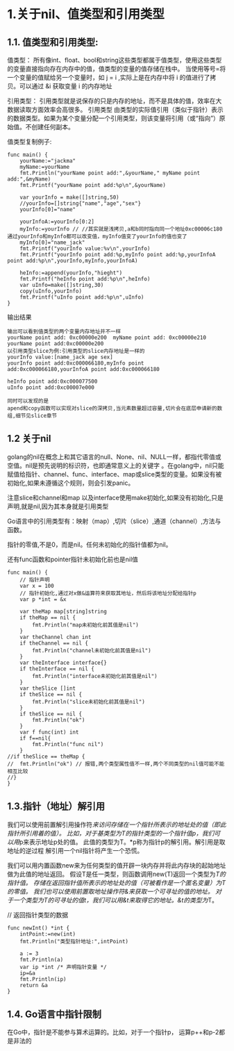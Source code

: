 
# 1.关于nil、值类型和引用类型

## 1.1. 值类型和引用类型:
值类型：
所有像int、float、bool和string这些类型都属于值类型，使用这些类型的变量直接指向存在内存中的值，值类型的变量的值存储在栈中。
当使用等号=将一个变量的值赋给另一个变量时，如 j = i ,实际上是在内存中将 i 的值进行了拷贝。可以通过 &i 获取变量 i 的内存地址

引用类型：
引用类型就是说保存的只是内存的地址，而不是具体的值，效率在大数据读取方面效率会高很多。
引用类型 由类型的实际值引用（类似于指针）表示的数据类型。如果为某个变量分配一个引用类型，则该变量将引用（或“指向”）原始值。不创建任何副本。

值类型复制例子:
```
func main() {
    yourName:="jackma"
    myName:=yourName
    fmt.Println("yourName point add:",&yourName," myName point add:",&myName)
    fmt.Printf("yourName point add:%p\n",&yourName)

    var yourInfo = make([]string,50)
    //yourInfo=[]string{"name","age","sex"}
    yourInfo[0]="name"

    yourInfoA:=yourInfo[0:2]
    myInfo:=yourInfo // //其实就是浅拷贝,a和b同时指向同一个地址0xc00006c180 通过yourInfo和myInfo都可以改变值，myInfo值变了yourInfo的值也变了
    myInfo[0]="name_jack"
    fmt.Printf("yourInfo value:%v\n",yourInfo)
    fmt.Printf("yourInfo point add:%p,myInfo point add:%p,yourInfoA point add:%p\n",yourInfo,myInfo,yourInfoA)

    heInfo:=append(yourInfo,"hieght")
    fmt.Printf("heInfo point add:%p\n",heInfo)
    var uInfo=make([]string,30)
    copy(uInfo,yourInfo)
    fmt.Printf("uInfo point add:%p\n",uInfo)
}
```
输出结果
```
输出可以看到值类型的两个变量内存地址并不一样
yourName point add: 0xc00000e200  myName point add: 0xc00000e210
yourName point add:0xc00000e200
以引用类型slice为例:引用类型的slice内存地址是一样的
yourInfo value:[name_jack age sex]
yourInfo point add:0xc000066180,myInfo point add:0xc000066180,yourInfoA point add:0xc000066180

heInfo point add:0xc000077500
uInfo point add:0xc00007e000

同时可以发现的是
apend和copy函数可以实现对slice的深拷贝,当元素数量超过容量,切片会在底层申请新的数组,细节见slice章节
```

## 1.2 关于nil
golang的nil在概念上和其它语言的null、None、nil、NULL一样，都指代零值或空值。nil是预先说明的标识符，也即通常意义上的关键字
。在golang中，nil只能赋值给指针、channel、func、interface、map或slice类型的变量。如果没有被初始化,如果未遵循这个规则，则会引发panic。

注意slice和channel和map 以及interface使用make初始化,如果没有初始化,只是声明,就是nil,因为其本身就是引用类型

Go语言中的引用类型有：映射（map）,切片（slice）,通道（channel）,方法与函数。

指针的零值,不是0，而是nil。任何未初始化的指针值都为nil。

还有func函数和pointer指针未初始化前也是nil值

```
func main() {
    // 指针声明
    var x = 100
    // 指针初始化,通过对x做&运算符来获取其地址，然后将该地址分配给指针p
    var p *int = &x

	var theMap map[string]string
    if theMap == nil {
        fmt.Println("map未初始化前其值是nil")
    }
    var theChannel chan int
    if theChannel == nil {
        fmt.Println("channel未初始化前其值是nil")
    }
    var theInterface interface{}
    if theInterface == nil {
        fmt.Println("interface未初始化前其值是nil")
    }
    var theSlice []int
    if theSlice == nil {
        fmt.Println("slice未初始化前其值是nil")
    }
    if theSlice == nil {
        fmt.Println("ok")
    }
    var f func(int) int
    if f==nil{
        fmt.Println("func nil")
    }
//if theSlice == theMap {
//	fmt.Println("ok") // 报错,两个类型属性值不一样,两个不同类型的nil值可能不能相互比较
//}
}
```

## 1.3.指针（地址）解引用
我们可以使用前置解引用操作符*来访问存储在一个指针所表示的地址处的值（即此指针所引用着的值）。
比如，对于基类型为T的指针类型的一个指针值p，我们可以用*p来表示地址p处的值。
此值的类型为T。*p称为指针p的解引用。解引用是取地址的逆过程
解引用一个nil指针将产生一个恐慌。

我们可以用内置函数new来为任何类型的值开辟一块内存并将此内存块的起始地址做为此值的地址返回。
假设T是任一类型，则函数调用new(T)返回一个类型为*T的指针值。 存储在返回指针值所表示的地址处的值（可被看作是一个匿名变量）为T的零值。
我们也可以使用前置取地址操作符&来获取一个可寻址的值的地址。
对于一个类型为T的可寻址的值t，我们可以用&t来取得它的地址。&t的类型为*T。

// 返回指针类型的数据

```
func newInt() *int {
    intPoint:=new(int)
	fmt.Println("类型指针地址:",intPoint)

	a := 3
	fmt.Println(a)
	var ip *int /* 声明指针变量 */
	ip=&a
	fmt.Println(ip)
	return &a
}

```

## 1.4. Go语言中指针限制
在Go中，指针是不能参与算术运算的。比如，对于一个指针p， 运算p++和p-2都是非法的


